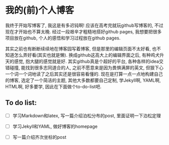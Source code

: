 # 我的(前)个人博客

我终于开始写博客了, 我这是有多迟钝啊! 应该在高考完就玩github写博客的, 不过现在才开始也不算太晚. 经过一段艰辛才粗糙地搭好github pages, 我想要把很多项目放在github, 个人的感悟和学习过程放在github pages.

其实之前也有断断续续地在博客园写着博客, 但是那里的编辑页面不太好看, 也不知道怎么弄好看(其实也就是懒). 换成github这高大上的编辑界面之后, 有种鸡犬升天的感觉, 抱大腿的感觉就是好. 其实github真是个超好的平台, 各种各样的idea交错碰撞, 能找到很多志同道合的人, 之前不愿意来是因为畏惧满屏的英文, 但狠下心一个词一个词地读了之后其实还是很容易看懂的. 现在是打算一点一点地构建自己的博客, 选定了一个简洁的主题, 其他大多数都要自己定制, 学Jekyll啊, YAML啊, HTML啊, 好多要学, 因此在下面做个to-do-list吧.

## To do list:
- [ ] 学习Markdown和latex, 写一篇介绍泊松分布的post, 里面证明一下泊松定理
- [ ] 学习Jekyll和YAML, 做好博客的homepage
- [ ] 写一篇介绍齐次坐标的post





